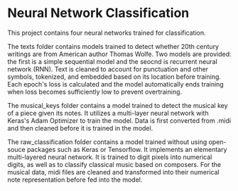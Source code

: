 # Neural Network Classification

This project contains four neural networks trained for classification.

The texts folder contains models trained to detect whether 20th century writings are from American author Thomas Wolfe. Two models are provided: the first is a simple sequential model and the seocnd is recurrent neural network (RNN). Text is cleaned to account for punctuation and other symbols, tokenized, and embedded based on its location before training. Each epoch's loss is calculated and the model automatically ends training when loss becomes sufficiently low to prevent overtraining.

The musical_keys folder contains a model trained to detect the musical key of a piece given its notes. It utilizes a multi-layer neural network with Keras's Adam Optimizer to train the model. Data is first converted from .midi and then cleaned before it is trained in the model.

The raw_classification folder contains a model trained without using open-souce packages such as Keras or Tensorflow. It implements an elementary multi-layered neural network. It is trained to digit pixels into numerical digits, as well as to classify classical music based on composers. For the musical data, midi files are cleaned and transformed into their numerical note representation before fed into the model.